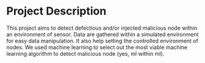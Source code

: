 # Project Description
This project aims to detect defectious and/or injected malicious node within an environment of sensor.
Data are gathered within a simulated environment for easy data manipulation. It also help setting the controlled environment of nodes.
We used machine learning to select out the most viable machine learning algorithm to detect malicious node (yes, ml within ml).

